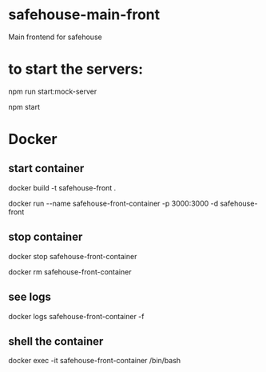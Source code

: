 # safehouse-main-front

Main frontend for safehouse

# to start the servers:

npm run start:mock-server

npm start

# Docker

## start container

docker build -t safehouse-front .

docker run --name safehouse-front-container -p 3000:3000 -d safehouse-front

## stop container

docker stop safehouse-front-container

docker rm safehouse-front-container

## see logs

docker logs safehouse-front-container -f

## shell the container

docker exec -it safehouse-front-container /bin/bash
